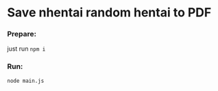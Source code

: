 # Save nhentai random hentai to PDF
### Prepare:
just run ``` npm i ```
### Run:
```node main.js```
